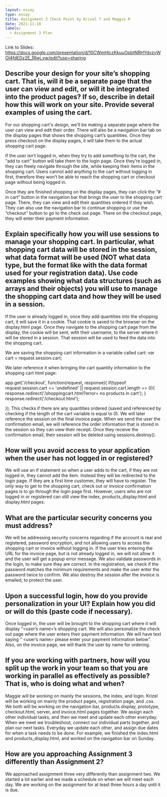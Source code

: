 ```yaml
---
layout: essay
type: essay
title: Assignment 3 Check Point by Krizel T and Maggie M
date: 2021-11-18
labels:
  - Assignment 3 Plan
---
```



Link to Slides: https://docs.google.com/presentation/d/10CWmHIczKkuuOpbtNRHYdvzyWOl4fdEDz2E_1Rwj_yw/edit?usp=sharing

Describe your design for your site’s shopping cart. That is, will it be a separate page that the user can view and edit, or will it be integrated into the product pages? If so, describe in detail how this will work on your site. Provide several examples of using the cart.
-------
For our shopping cart's design, we'll be making a separate page where the user can view and edit their order. There will also be a navigation bar tab on the display pages that shows the shopping cart’s quantities. Once they press checkout on the display pages, it will take them to the actual shopping cart page.

If the user isn’t logged in, when they try to add something to the cart,  the “add to cart” button will take them to the login page. Once they’re logged in, they can freely navigate through the site, while keeping their items in the shopping cart. Users cannot add anything to the cart without logging in first, therefore they won’t be able to reach the shopping cart or checkout page without being logged in. 

Once they are finished shopping on the display pages, they can click the “# in cart” button in the navigation bar that brings the user to the shopping cart page. There, they can view and edit their quantities ordered if they wish. They can also use the navigation bar to continue shopping or use the “checkout” button to go to the check out page. There on the checkout page, they will enter their payment information.



Explain specifically how you will use sessions to manage your shopping cart. In particular, what shopping cart data will be stored in the session, what data format will be used (NOT what data type, but the format like with the data format used for your registration data). Use code examples showing what data structures (such as arrays and their objects) you will use to manage the shopping cart data and how they will be used in a session.
-------

If the user is already logged in, once they add quantities into the shopping cart, it will save it in a cookie. That cookie is saved to the browser on the display.html page. Once they navigate to the shopping cart page from the display, the cookie will be sent, with their username, to the server where it will be stored in a session. That session will be used to feed the data into the shopping cart. 

We are saving the shopping cart information in a variable called cart:
var cart = request.session.cart;

We later reference it when bringing the cart quantity information to the shopping cart html page:

app.get('/checkout', function(request, response){
  if(typeof request.session.cart == 'undefined' || request.session.cart.length == 0){
    response.redirect('/shoppingcart.html?error= no products in cart');
  }
  response.redirect('/checkout.html');

});
This checks if there are any quantities ordered (saved and referenced by checking if the length of the cart variable is equal to 0).
We will later reference the session on the final invoice page. When we send the user the confirmation email, we will reference the order information that is stored in the session so they can view their receipt. Once they receive the confirmation email, their session will be deleted using sessions.destroy().


How will you avoid access to your application when the user has not logged in or registered? 
-------
We will use an if statement so when a user adds to the cart, if they are not logged in, they cannot add the item. Instead they will be redirected to the login page. If they are a first time customer, they will have to register. The only way to get to the shopping cart, check out or invoice confirmation pages is to go through the login page first. However, users who are not logged in or registered can still view the index, products_display.html and display.html pages. 

What are the particular security concerns you must address?
-------
We will be addressing security concerns regarding if the account is real and registered, password encryption, and not allowing users to access the shopping cart or invoice without logging in. If the user tries entering the URL for the invoice page, but is not already logged in, we will not allow it and the user will get a popup error message.
We also validate passwords in the login, to make sure they are correct. In the registration, we check if the password matches the minimum requirements and make the user enter the password twice to confirm. We also destroy the session after the invoice is emailed, to protect the user.

Upon a successful login, how do you provide personalization in your UI? Explain how you did or will do this (paste code if necessary).
-------
Once logged in, the user will be brought to the shopping cart where it will display “<user’s name>’s shopping cart. We will also personalize the check out page where the user enters their payment information. We will have text saying “ <user’s name> please enter your payment information below”. Also, on the invoice page, we will thank the user by name for ordering. 

If you are working with partners, how will you split up the work in your team so that you are working in parallel as effectively as possible? That is, who is doing what and when?
--------
Maggie will be working on mainly the sessions, the index, and login.
Krizel will be working on mainly the product pages, registration page, and .css.
We both will be working on the navigation bar, products.display, prototype, checkout.html, server, and invoice.html pages together. We assign each other individual tasks, and then we meet and update each other everyday. When we meet we troubleshoot, connect our individual parts together, and plan our next tasks. Everyday we update each other, and assign due dates for when a task needs to be done. For example, we finished the index.html and products_display.html, and worked on the navigation bar on Sunday. 

How are you approaching Assignment 3 differently than Assignment 2?
--------
We approached assignment three very differently than assignment two. We started a lot earlier and we made a schedule on when we will meet each day. We are working on the assignment for at least three hours a day until it is due. 
